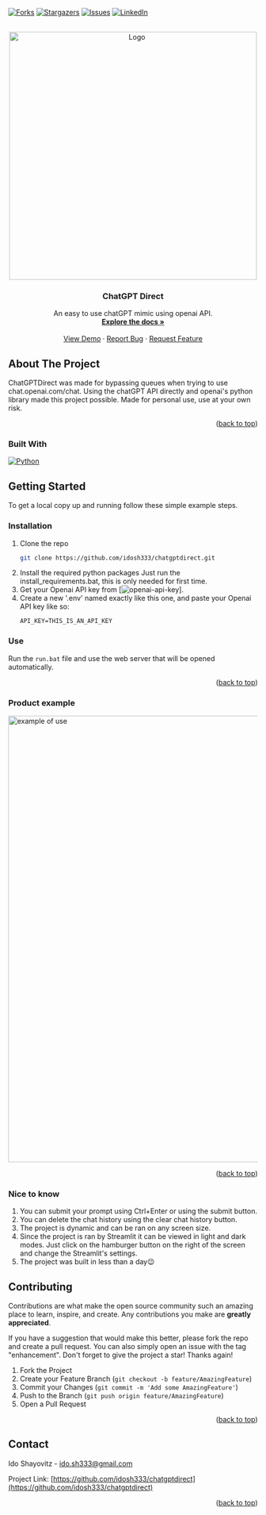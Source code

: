 <div id="top"></div>

[![Forks][forks-shield]][forks-url]
[![Stargazers][stars-shield]][stars-url]
[![Issues][issues-shield]][issues-url]
[![LinkedIn][linkedin-shield]][linkedin-url]

<!-- PROJECT LOGO -->
<br />
<div align="center">
  <a href="https://github.com/idosh333/chatgptdirect">
    <img src="https://imgur.com/zTylAmd.png" alt="Logo" width="500" height="500">
  </a>

<h3 align="center">ChatGPT Direct</h3>

  <p align="center">
    An easy to use chatGPT mimic using openai API.
    <br />
    <a href="https://github.com/idosh333/chatgptdirect"><strong>Explore the docs »</strong></a>
    <br />
    <br />
    <a href="https://github.com/idosh333/chatgptdirect#examples">View Demo</a>
    ·
    <a href="https://github.com/idosh333/chatgptdirect/issues">Report Bug</a>
    ·
    <a href="https://github.com/idosh333/chatgptdirect/issues">Request Feature</a>
  </p>
</div>

<!-- ABOUT THE PROJECT -->

## About The Project

ChatGPTDirect was made for bypassing queues when trying to use chat.openai.com/chat.
Using the chatGPT API directly and openai's python library made this project possible.
Made for personal use, use at your own risk.

<p align="right">(<a href="#top">back to top</a>)</p>

### Built With

[![Python][made-with-python]][python-url]

<!-- GETTING STARTED -->

## Getting Started

To get a local copy up and running follow these simple example steps.

### Installation

1. Clone the repo
   ```sh
   git clone https://github.com/idosh333/chatgptdirect.git
   ```
2. Install the required python packages
   Just run the install_requirements.bat, this is only needed for first time.
3. Get your Openai API key from [![openai-api-key][openai-api-key]].
4. Create a new '.env' named exactly like this one,
   and paste your Openai API key like so:
   ```
   API_KEY=THIS_IS_AN_API_KEY
   ```

<!-- USE-->

### Use

Run the `run.bat` file and use the web server that will be opened automatically.

<p align="right">(<a href="#top">back to top</a>)</p>

<!-- EXAMPLES -->

### Product example

<img src="https://i.imgur.com/yW47MiO.png" alt="example of use" width="900" height="">

<p align="right">(<a href="#top">back to top</a>)</p>

<!-- TRICK -->

### Nice to know

1. You can submit your prompt using Ctrl+Enter or using the submit button.
2. You can delete the chat history using the clear chat history button.
3. The project is dynamic and can be ran on any screen size.
4. Since the project is ran by Streamlit it can be viewed in light and dark modes.
   Just click on the hamburger button on the right of the screen and change the Streamlit's settings.
5. The project was built in less than a day😉

<!-- CONTRIBUTING -->

## Contributing

Contributions are what make the open source community such an amazing place to learn, inspire, and create. Any contributions you make are **greatly appreciated**.

If you have a suggestion that would make this better, please fork the repo and create a pull request. You can also simply open an issue with the tag "enhancement".
Don't forget to give the project a star! Thanks again!

1. Fork the Project
2. Create your Feature Branch (`git checkout -b feature/AmazingFeature`)
3. Commit your Changes (`git commit -m 'Add some AmazingFeature'`)
4. Push to the Branch (`git push origin feature/AmazingFeature`)
5. Open a Pull Request

<p align="right">(<a href="#top">back to top</a>)</p>

<!-- CONTACT -->

## Contact

Ido Shayovitz - ido.sh333@gmail.com

Project Link: [https://github.com/idosh333/chatgptdirect](https://github.com/idosh333/chatgptdirect)

<p align="right">(<a href="#top">back to top</a>)</p>

<!-- MARKDOWN LINKS & IMAGES -->
<!-- https://www.markdownguide.org/basic-syntax/#reference-style-links -->

[contributors-shield]: https://img.shields.io/github/contributors/idosh333/chatgptdirect.svg?style=for-the-badge
[contributors-url]: https://github.com/idosh333/chatgptdirect/graphs/contributors
[forks-shield]: https://img.shields.io/github/forks/idosh333/chatgptdirect.svg?style=for-the-badge
[forks-url]: https://github.com/idosh333/chatgptdirect/network/members
[stars-shield]: https://img.shields.io/github/stars/idosh333/chatgptdirect.svg?style=for-the-badge
[stars-url]: https://github.com/idosh333/chatgptdirect/stargazers
[issues-shield]: https://img.shields.io/github/issues/idosh333/chatgptdirect.svg?style=for-the-badge
[issues-url]: https://github.com/idosh333/chatgptdirect/issues
[license-shield]: https://img.shields.io/github/license/idosh333/chatgptdirect.svg?style=for-the-badge
[license-url]: https://github.com/idosh333/chatgptdirect/blob/master/LICENSE.txt
[linkedin-shield]: https://img.shields.io/badge/-LinkedIn-black.svg?style=for-the-badge&logo=linkedin&colorB=555
[linkedin-url]: https://linkedin.com/in/ido-shayovitz
[product-screenshot]: images/screenshot.png
[made-with-python]: http://ForTheBadge.com/images/badges/made-with-python.svg
[python-url]: https://www.python.org/downloads/release/python-3112/
[openai-api-key]: https://platform.openai.com/account/api-keys
